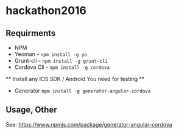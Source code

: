 # hackathon2016

## Requirments

* NPM
* Yeoman -  `npm install -g yo`
* Grunt-cli - `npm install -g grunt-cli`
* Cordova Cli - `npm install -g cordova`

** Install any IOS SDK / Android You need for testing **

* Generator `npm install -g generator-angular-cordova`

## Usage, Other

See: https://www.npmjs.com/package/generator-angular-cordova



